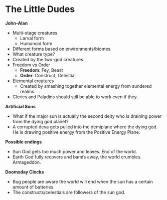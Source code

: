 
# The Little Dudes

**John-Alan**
- Multi-stage creatures
	- Larval form
	- Humanoid form
- Different forms based on environments/biomes.
- What creature type?
- Created by the two-god creatures.
- Freedom vs Order
	- **Freedom**: Fey, Beast
	- **Order**: Construct, Celestial
- Elemental creatures
	- Created by smashing together elemental energy from sundered realms.
- Clerics and Paladins should still be able to work even if they.

**Artificial Suns**
- What if the major sun is actually the second deity who is draining power from the dying god planet?
- A corrupted deva gets pulled into the demiplane where the dying god. He is drawing positive energy from the Positive Energy Plane.

**Possible endings**
- Sun God gets too much power and leaves. End of the world.
- Earth God fully recovers and bamfs away, the world crumbles. Armageddon.

**Doomsday Clocks**
- Bug people are aware the world will end when the sun has a certain amount of batteries.
- The constructs/celestials are followers of the sun god.